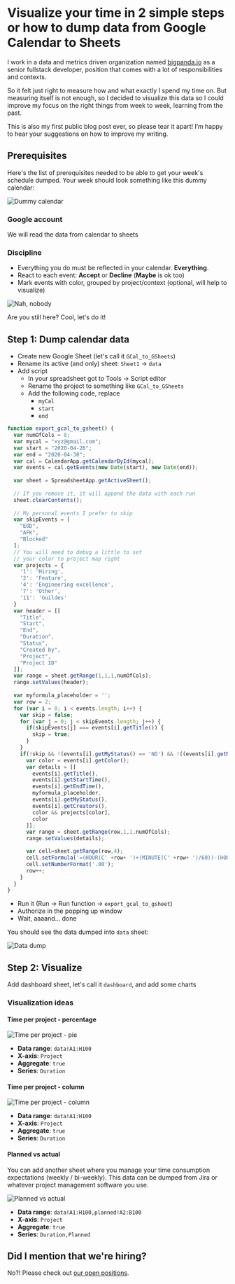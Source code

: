 # Visualize your time in 2 simple steps or how to dump data from Google Calendar to Sheets

I work in a data and metrics driven organization named [bigpanda.io](https://bigpanda.io) as a senior fullstack developer, position that comes with a lot of responsibilities and contexts.

So it felt just right to measure how and what exactly I spend my time on. But measuring itself is not enough, so I decided to visualize this data so I could improve my focus on the right things from week to week, learning from the past.

This is also my first public blog post ever, so please tear it apart! I’m happy to hear your suggestions on how to improve my writing.

## Prerequisites

Here's the list of prerequisites needed to be able to get your week's schedule dumped. Your week should look something like this dummy calendar:

![Dummy calendar](../../public/resources/visualize-calendar.png)

### Google account

We will read the data from calendar to sheets

### Discipline

- Everything you do must be reflected in your calendar. **Everything**.
- React to each event: **Accept** or **Decline** (**Maybe** is ok too)
- Mark events with color, grouped by project/context (optional, will help to visualize)

![Nah, nobody](../../public/resources/visualize-aint-nobody-got-time-for-that.jpg)

Are you still here? Cool, let's do it!

## Step 1: Dump calendar data

- Create new Google Sheet (let's call it `GCal_to_GSheets`)
- Rename its active (and only) sheet: `Sheet1` -> `data`
- Add script
  - In your spreadsheet got to Tools -> Script editor
  - Rename the project to something like `GCal_to_GSheets`
  - Add the following code, replace
    - `myCal`
    - `start`
    - `end`

```js
function export_gcal_to_gsheet() {
  var numOfCols = 8;
  var mycal = "xyz@gmail.com";
  var start = "2020-04-26";
  var end = "2020-04-30";
  var cal = CalendarApp.getCalendarById(mycal);
  var events = cal.getEvents(new Date(start), new Date(end));
  
  var sheet = SpreadsheetApp.getActiveSheet();
  
  // If you remove it, it will append the data with each run
  sheet.clearContents();
  
  // My personal events I prefer to skip
  var skipEvents = [
    "EOD",
    "AFK",
    "Blocked"
  ];
  // You will need to debug a little to set
  // your color to project map right
  var projects = {
    '1': 'Hiring',
    '2': 'Feature',
    '4': 'Engineering excellence',
    '7': 'Other',
    '11': 'Guildes'
  }
  var header = [[
    "Title",
    "Start",
    "End",
    "Duration",
    "Status",
    "Created by",
    "Project",
    "Project ID"
  ]];
  var range = sheet.getRange(1,1,1,numOfCols);
  range.setValues(header);
  
  var myformula_placeholder = '';
  var row = 2;
  for (var i = 0; i < events.length; i++) {
    var skip = false;
    for (var j = 0; j < skipEvents.length; j++) {
      if(skipEvents[j] === events[i].getTitle()) {
        skip = true;
      }
    }
    if(!skip && !(events[i].getMyStatus() == 'NO') && !((events[i].getMyStatus() == 'MAYBE'))) {
      var color = events[i].getColor();
      var details = [[
        events[i].getTitle(),
        events[i].getStartTime(),
        events[i].getEndTime(),
        myformula_placeholder,
        events[i].getMyStatus(),
        events[i].getCreators(),
        color && projects[color],
        color
      ]];
      var range = sheet.getRange(row,1,1,numOfCols);
      range.setValues(details);

      var cell=sheet.getRange(row,4);
      cell.setFormula('=(HOUR(C' +row+ ')+(MINUTE(C' +row+ ')/60))-(HOUR(B' +row+ ')+(MINUTE(B' +row+ ')/60))');
      cell.setNumberFormat('.00');
      row++;
    }
  }
}
```

- Run it (Run -> Run function -> `export_gcal_to_gsheet`)
- Authorize in the popping up window
- Wait, aaaand... done

You should see the data dumped into `data` sheet:

![Data dump](../../public/resources/visualize-table.png)

## Step 2: Visualize

Add dashboard sheet, let's call it `dashboard`, and add some charts

### Visualization ideas

#### Time per project - percentage

![Time per project - pie](../../public/resources/visualize-pie.png)

- **Data range**: `data!A1:H100`
- **X-axis**: `Project`
- **Aggregate**: `true`
- **Series**: `Duration`

#### Time per project - column

![Time per project - column](../../public/resources/visualize-cols.png)

- **Data range**: `data!A1:H100`
- **X-axis**: `Project`
- **Aggregate**: `true`
- **Series**: `Duration`

#### Planned vs actual

You can add another sheet where you manage your time consumption expectations (weekly / bi-weekly). This data can be dumped from Jira or whatever project management software you use.

![Planned vs actual](../../public/resources/visualize-dur-vs-planned.png)

- **Data range**: `data!A1:H100,planned!A2:B100`
- **X-axis**: `Project`
- **Aggregate**: `true`
- **Series**: `Duration,Planned`

## Did I mention that we're hiring?

No?! Please check out [our open positions](https://www.bigpanda.io/company/careers/).
